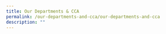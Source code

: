 ```yaml
---
title: Our Departments & CCA
permalink: /our-departments-and-cca/our-departments-and-cca
description: ""
---
```

